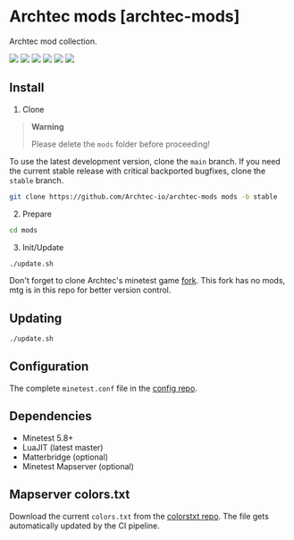 # Archtec mods [archtec-mods]

Archtec mod collection.

![](https://img.shields.io/github/v/tag/Archtec-io/archtec-mods?label=version)
![](https://img.shields.io/github/actions/workflow/status/Archtec-io/archtec-infra/merge-forks.yml?label=fork%20merger)
![](https://img.shields.io/github/actions/workflow/status/Archtec-io/archtec-infra/gitlab-mirror.yml?label=gitlab%20mirror)
![](https://img.shields.io/github/issues/Archtec-io/bugtracker)
![](https://img.shields.io/github/license/Archtec-io/archtec-mods)
![](https://img.shields.io/discord/886025453150801930?label=discord)


## Install

1. Clone

> **Warning**
>
> Please delete the `mods` folder before proceeding!

To use the latest development version, clone the `main` branch.
If you need the current stable release with critical backported bugfixes, clone the `stable` branch.

```bash
git clone https://github.com/Archtec-io/archtec-mods mods -b stable
```

2. Prepare

```bash
cd mods
```

3. Init/Update

```bash
./update.sh
```

Don't forget to clone Archtec's minetest game [fork](https://github.com/Archtec-io/minetest_game). This fork has no mods, mtg is in this repo for better version control.

## Updating

```bash
./update.sh
```

## Configuration

The complete `minetest.conf` file in the [config repo](https://github.com/Archtec-io/config/blob/main/minetest.conf).

## Dependencies
- Minetest 5.8+
- LuaJIT (latest master)
- Matterbridge (optional)
- Minetest Mapserver (optional)

## Mapserver colors.txt
Download the current `colors.txt` from the [colorstxt repo](https://github.com/Archtec-io/colorstxt). The file gets automatically updated by the CI pipeline.
